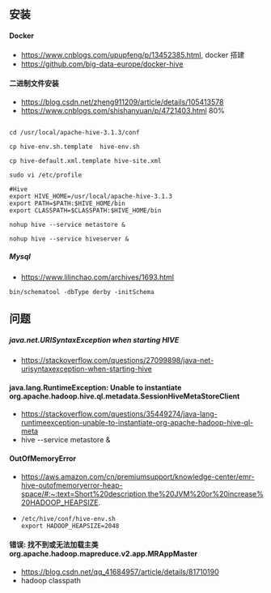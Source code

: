  

## 安装
#### Docker
* https://www.cnblogs.com/upupfeng/p/13452385.html, docker 搭建
* https://github.com/big-data-europe/docker-hive

#### 二进制文件安装

* https://blog.csdn.net/zheng911209/article/details/105413578
* https://www.cnblogs.com/shishanyuan/p/4721403.html 80%

```shell

cd /usr/local/apache-hive-3.1.3/conf
 
cp hive-env.sh.template  hive-env.sh
 
cp hive-default.xml.template hive-site.xml

```

```shell
sudo vi /etc/profile

#Hive
export HIVE_HOME=/usr/local/apache-hive-3.1.3
export PATH=$PATH:$HIVE_HOME/bin
export CLASSPATH=$CLASSPATH:$HIVE_HOME/bin
```

```
nohup hive --service metastore &

nohup hive --service hiveserver &

```



##### Mysql

* https://www.lilinchao.com/archives/1693.html 
```shell
bin/schematool -dbType derby -initSchema
```



## 问题
##### java.net.URISyntaxException when starting HIVE
* https://stackoverflow.com/questions/27099898/java-net-urisyntaxexception-when-starting-hive


#### java.lang.RuntimeException: Unable to instantiate org.apache.hadoop.hive.ql.metadata.SessionHiveMetaStoreClient
* https://stackoverflow.com/questions/35449274/java-lang-runtimeexception-unable-to-instantiate-org-apache-hadoop-hive-ql-meta
* hive --service metastore & 



#### OutOfMemoryError

* https://aws.amazon.com/cn/premiumsupport/knowledge-center/emr-hive-outofmemoryerror-heap-space/#:~:text=Short%20description,the%20JVM%20or%20increase%20HADOOP_HEAPSIZE.

* ```
  /etc/hive/conf/hive-env.sh
  export HADOOP_HEAPSIZE=2048
  ```



#### 错误: 找不到或无法加载主类org.apache.hadoop.mapreduce.v2.app.MRAppMaster

* https://blog.csdn.net/qq_41684957/article/details/81710190
* hadoop classpath







